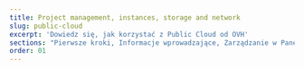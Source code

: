 ```yaml
---
title: Project management, instances, storage and network
slug: public-cloud
excerpt: 'Dowiedz się, jak korzystać z Public Cloud od OVH'
sections: "Pierwsze kroki, Informacje wprowadzające, Zarządzanie w Panelu klienta OVH, Zarządzanie w interfejsie\_Horizon, Zarządzanie w OpenStack\_CLI, Zarządzanie projektami, Object Storage, Sieć, Tutoriale"
order: 01
---
```


